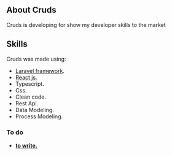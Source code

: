 ## About Cruds

Cruds is developing for show my developer skills to the market

## Skills
Cruds was made using:
- [Laravel framework]().
- [React js]().
- Typescript.
- Css.
- Clean code.
- Rest Api.
- Data Modeling.
- Process Modeling.
### To do

- **[to write.]()**
